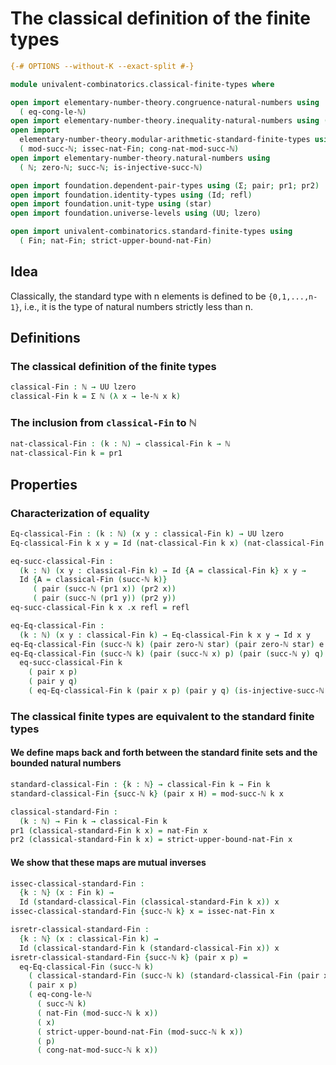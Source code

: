 # The classical definition of the finite types

```agda
{-# OPTIONS --without-K --exact-split #-}

module univalent-combinatorics.classical-finite-types where

open import elementary-number-theory.congruence-natural-numbers using
  ( eq-cong-le-ℕ)
open import elementary-number-theory.inequality-natural-numbers using (le-ℕ)
open import
  elementary-number-theory.modular-arithmetic-standard-finite-types using
  ( mod-succ-ℕ; issec-nat-Fin; cong-nat-mod-succ-ℕ)
open import elementary-number-theory.natural-numbers using
  ( ℕ; zero-ℕ; succ-ℕ; is-injective-succ-ℕ)

open import foundation.dependent-pair-types using (Σ; pair; pr1; pr2)
open import foundation.identity-types using (Id; refl)
open import foundation.unit-type using (star)
open import foundation.universe-levels using (UU; lzero)

open import univalent-combinatorics.standard-finite-types using
  ( Fin; nat-Fin; strict-upper-bound-nat-Fin)
```

## Idea

Classically, the standard type with n elements is defined to be `{0,1,...,n-1}`, i.e., it is the type of natural numbers strictly less than n.

## Definitions

### The classical definition of the finite types

```agda
classical-Fin : ℕ → UU lzero
classical-Fin k = Σ ℕ (λ x → le-ℕ x k)
```

### The inclusion from `classical-Fin` to ℕ

```agda
nat-classical-Fin : (k : ℕ) → classical-Fin k → ℕ
nat-classical-Fin k = pr1
```

## Properties

### Characterization of equality

```agda
Eq-classical-Fin : (k : ℕ) (x y : classical-Fin k) → UU lzero
Eq-classical-Fin k x y = Id (nat-classical-Fin k x) (nat-classical-Fin k y)

eq-succ-classical-Fin :
  (k : ℕ) (x y : classical-Fin k) → Id {A = classical-Fin k} x y →
  Id {A = classical-Fin (succ-ℕ k)}
     ( pair (succ-ℕ (pr1 x)) (pr2 x))
     ( pair (succ-ℕ (pr1 y)) (pr2 y))
eq-succ-classical-Fin k x .x refl = refl

eq-Eq-classical-Fin :
  (k : ℕ) (x y : classical-Fin k) → Eq-classical-Fin k x y → Id x y
eq-Eq-classical-Fin (succ-ℕ k) (pair zero-ℕ star) (pair zero-ℕ star) e = refl
eq-Eq-classical-Fin (succ-ℕ k) (pair (succ-ℕ x) p) (pair (succ-ℕ y) q) e =
  eq-succ-classical-Fin k
    ( pair x p)
    ( pair y q)
    ( eq-Eq-classical-Fin k (pair x p) (pair y q) (is-injective-succ-ℕ e))
```

### The classical finite types are equivalent to the standard finite types

#### We define maps back and forth between the standard finite sets and the bounded natural numbers

```agda
standard-classical-Fin : {k : ℕ} → classical-Fin k → Fin k
standard-classical-Fin {succ-ℕ k} (pair x H) = mod-succ-ℕ k x

classical-standard-Fin :
  (k : ℕ) → Fin k → classical-Fin k
pr1 (classical-standard-Fin k x) = nat-Fin x
pr2 (classical-standard-Fin k x) = strict-upper-bound-nat-Fin x
```

#### We show that these maps are mutual inverses

```agda
issec-classical-standard-Fin :
  {k : ℕ} (x : Fin k) →
  Id (standard-classical-Fin (classical-standard-Fin k x)) x
issec-classical-standard-Fin {succ-ℕ k} x = issec-nat-Fin x

isretr-classical-standard-Fin :
  {k : ℕ} (x : classical-Fin k) →
  Id (classical-standard-Fin k (standard-classical-Fin x)) x
isretr-classical-standard-Fin {succ-ℕ k} (pair x p) =
  eq-Eq-classical-Fin (succ-ℕ k)
    ( classical-standard-Fin (succ-ℕ k) (standard-classical-Fin (pair x p)))
    ( pair x p)
    ( eq-cong-le-ℕ
      ( succ-ℕ k)
      ( nat-Fin (mod-succ-ℕ k x))
      ( x)
      ( strict-upper-bound-nat-Fin (mod-succ-ℕ k x))
      ( p)
      ( cong-nat-mod-succ-ℕ k x))
```
